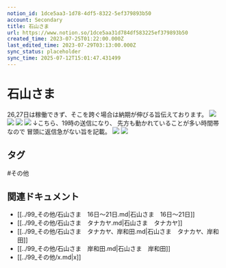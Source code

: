 ```yaml
---
notion_id: 1dce5aa3-1d78-4df5-8322-5ef379893b50
account: Secondary
title: 石山さま
url: https://www.notion.so/1dce5aa31d784df583225ef379893b50
created_time: 2023-07-25T01:22:00.000Z
last_edited_time: 2023-07-29T03:13:00.000Z
sync_status: placeholder
sync_time: 2025-07-12T15:01:47.431499
---
```

# 石山さま

26,27日は稼働できず、そこを跨ぐ場合は納期が伸びる旨伝えております。
![](https://prod-files-secure.s3.us-west-2.amazonaws.com/d58fe38c-a9d4-4466-aed9-85604b7b2c6d/a2cabc71-9e99-437a-8399-a9451ac5a866/%E3%82%B9%E3%82%AF%E3%83%AA%E3%83%BC%E3%83%B3%E3%82%B7%E3%83%A7%E3%83%83%E3%83%88_2023-07-25_10.24.04.png?X-Amz-Algorithm=AWS4-HMAC-SHA256&X-Amz-Content-Sha256=UNSIGNED-PAYLOAD&X-Amz-Credential=ASIAZI2LB466YZG75ZEY%2F20250719%2Fus-west-2%2Fs3%2Faws4_request&X-Amz-Date=20250719T065715Z&X-Amz-Expires=3600&X-Amz-Security-Token=IQoJb3JpZ2luX2VjEIX%2F%2F%2F%2F%2F%2F%2F%2F%2F%2FwEaCXVzLXdlc3QtMiJHMEUCIEgNA3FTP%2B2B5eGKT4osoHKkyE%2BVA4%2B%2Bn39WFdmYZvgpAiEAwERi%2F2W0ljLepmigEs36khqfWeATKQaO4eRRCTXr7NUqiAQInv%2F%2F%2F%2F%2F%2F%2F%2F%2F%2FARAAGgw2Mzc0MjMxODM4MDUiDIFZrKbze2V9uirSESrcA6aNR6GhDEYAN8nXQWPWJFrTHWjU3zYGUJyxlFexFx6ZYEm81qmo0Vzzgk1kWHqqC4uOOwqfbqrNmGrEZ9uJUqDLzb8dsEgFb4wDcgVTQ9kLR9zcwWqybz7zhwSV71YFdZJ%2FkeZcL7fFsyyXL0aXyEzZyqjDPXe4O9BfZdXLeChTm0StcXVaW%2FSv6OJVkQLaG1Abmjt8WqblqihtwkWAzc3j4BjhpohXU40m8kCqbjfaqcPX5DCn8Rf849oi4Ix1yM66nvtZ1q4u%2BADFlIQ6Spz83AzGg6a8aipAjGJmpFxqFxdyGtAWgzE9vq01I4SwAa1HVXKpYHDXhdOAAifs8pNnCkOMSEw7hMnMd6cWiKn5NWAO1IGOoYaZpQw6tIdkNX70ULKmUPQmHMxUgPLKKFoT%2FI6O8rxiJZfyomfJ94VOLVD8EBRJKoc1xC30xbrb2INp759hPcXQMxq9YcP4sQq9BCEGCwVj0VP5%2Fhk37lYCo7bi3%2BBOGJz1fnzvboJUn79yqJ1CUnQfjUAmEkVU0Pfe1NhmPBtdCG0kPmo3CQxtn%2F%2FXmyQ59chpCgds88AHqVLd1L4l3MOZnnVOdPZzxNqP0kkFAUm5tV4M9nX%2F5MHudQ%2BfaTOx5X0ZvlLrMP7E7MMGOqUBu8lLRbro9vTDbzGJaq3%2F%2BhmccDw0yZUkw9NaXegtTwjWyHiyoa%2BPj4zjZN0Spf%2BcaheSO7NRQT3abq9J0hhw6nsxJ9q1iK%2BNBIg7NxSUC2g4xcSG8jIVf6MrGNzWME4HoBAVdPqoHzh3RMlF6FHSa%2BdbiwOkr5wd6jynIXE2v4%2Fv%2FOY401mIw5n9GkBnvuF3o3tt9itNPtar%2FoDefjb4R9WV8NUw&X-Amz-Signature=f1e9347143f38e049892de4d57f94c727efea7ffccf590f8a0fd721bcbfd2c66&X-Amz-SignedHeaders=host&x-amz-checksum-mode=ENABLED&x-id=GetObject)
![](https://prod-files-secure.s3.us-west-2.amazonaws.com/d58fe38c-a9d4-4466-aed9-85604b7b2c6d/9ab1606c-201d-495c-a5d6-169faa564f3a/%E3%82%B9%E3%82%AF%E3%83%AA%E3%83%BC%E3%83%B3%E3%82%B7%E3%83%A7%E3%83%83%E3%83%88_2023-07-25_10.24.15.png?X-Amz-Algorithm=AWS4-HMAC-SHA256&X-Amz-Content-Sha256=UNSIGNED-PAYLOAD&X-Amz-Credential=ASIAZI2LB466YZG75ZEY%2F20250719%2Fus-west-2%2Fs3%2Faws4_request&X-Amz-Date=20250719T065715Z&X-Amz-Expires=3600&X-Amz-Security-Token=IQoJb3JpZ2luX2VjEIX%2F%2F%2F%2F%2F%2F%2F%2F%2F%2FwEaCXVzLXdlc3QtMiJHMEUCIEgNA3FTP%2B2B5eGKT4osoHKkyE%2BVA4%2B%2Bn39WFdmYZvgpAiEAwERi%2F2W0ljLepmigEs36khqfWeATKQaO4eRRCTXr7NUqiAQInv%2F%2F%2F%2F%2F%2F%2F%2F%2F%2FARAAGgw2Mzc0MjMxODM4MDUiDIFZrKbze2V9uirSESrcA6aNR6GhDEYAN8nXQWPWJFrTHWjU3zYGUJyxlFexFx6ZYEm81qmo0Vzzgk1kWHqqC4uOOwqfbqrNmGrEZ9uJUqDLzb8dsEgFb4wDcgVTQ9kLR9zcwWqybz7zhwSV71YFdZJ%2FkeZcL7fFsyyXL0aXyEzZyqjDPXe4O9BfZdXLeChTm0StcXVaW%2FSv6OJVkQLaG1Abmjt8WqblqihtwkWAzc3j4BjhpohXU40m8kCqbjfaqcPX5DCn8Rf849oi4Ix1yM66nvtZ1q4u%2BADFlIQ6Spz83AzGg6a8aipAjGJmpFxqFxdyGtAWgzE9vq01I4SwAa1HVXKpYHDXhdOAAifs8pNnCkOMSEw7hMnMd6cWiKn5NWAO1IGOoYaZpQw6tIdkNX70ULKmUPQmHMxUgPLKKFoT%2FI6O8rxiJZfyomfJ94VOLVD8EBRJKoc1xC30xbrb2INp759hPcXQMxq9YcP4sQq9BCEGCwVj0VP5%2Fhk37lYCo7bi3%2BBOGJz1fnzvboJUn79yqJ1CUnQfjUAmEkVU0Pfe1NhmPBtdCG0kPmo3CQxtn%2F%2FXmyQ59chpCgds88AHqVLd1L4l3MOZnnVOdPZzxNqP0kkFAUm5tV4M9nX%2F5MHudQ%2BfaTOx5X0ZvlLrMP7E7MMGOqUBu8lLRbro9vTDbzGJaq3%2F%2BhmccDw0yZUkw9NaXegtTwjWyHiyoa%2BPj4zjZN0Spf%2BcaheSO7NRQT3abq9J0hhw6nsxJ9q1iK%2BNBIg7NxSUC2g4xcSG8jIVf6MrGNzWME4HoBAVdPqoHzh3RMlF6FHSa%2BdbiwOkr5wd6jynIXE2v4%2Fv%2FOY401mIw5n9GkBnvuF3o3tt9itNPtar%2FoDefjb4R9WV8NUw&X-Amz-Signature=91481fc5b0aa87616ec173a2ed7735bb87f391613d9675859f0daa634512c61c&X-Amz-SignedHeaders=host&x-amz-checksum-mode=ENABLED&x-id=GetObject)
![](https://prod-files-secure.s3.us-west-2.amazonaws.com/d58fe38c-a9d4-4466-aed9-85604b7b2c6d/285ecad1-600a-4b1b-b797-aa539e7b6ffc/%E3%82%B9%E3%82%AF%E3%83%AA%E3%83%BC%E3%83%B3%E3%82%B7%E3%83%A7%E3%83%83%E3%83%88_2023-07-25_10.24.26.png?X-Amz-Algorithm=AWS4-HMAC-SHA256&X-Amz-Content-Sha256=UNSIGNED-PAYLOAD&X-Amz-Credential=ASIAZI2LB466YZG75ZEY%2F20250719%2Fus-west-2%2Fs3%2Faws4_request&X-Amz-Date=20250719T065715Z&X-Amz-Expires=3600&X-Amz-Security-Token=IQoJb3JpZ2luX2VjEIX%2F%2F%2F%2F%2F%2F%2F%2F%2F%2FwEaCXVzLXdlc3QtMiJHMEUCIEgNA3FTP%2B2B5eGKT4osoHKkyE%2BVA4%2B%2Bn39WFdmYZvgpAiEAwERi%2F2W0ljLepmigEs36khqfWeATKQaO4eRRCTXr7NUqiAQInv%2F%2F%2F%2F%2F%2F%2F%2F%2F%2FARAAGgw2Mzc0MjMxODM4MDUiDIFZrKbze2V9uirSESrcA6aNR6GhDEYAN8nXQWPWJFrTHWjU3zYGUJyxlFexFx6ZYEm81qmo0Vzzgk1kWHqqC4uOOwqfbqrNmGrEZ9uJUqDLzb8dsEgFb4wDcgVTQ9kLR9zcwWqybz7zhwSV71YFdZJ%2FkeZcL7fFsyyXL0aXyEzZyqjDPXe4O9BfZdXLeChTm0StcXVaW%2FSv6OJVkQLaG1Abmjt8WqblqihtwkWAzc3j4BjhpohXU40m8kCqbjfaqcPX5DCn8Rf849oi4Ix1yM66nvtZ1q4u%2BADFlIQ6Spz83AzGg6a8aipAjGJmpFxqFxdyGtAWgzE9vq01I4SwAa1HVXKpYHDXhdOAAifs8pNnCkOMSEw7hMnMd6cWiKn5NWAO1IGOoYaZpQw6tIdkNX70ULKmUPQmHMxUgPLKKFoT%2FI6O8rxiJZfyomfJ94VOLVD8EBRJKoc1xC30xbrb2INp759hPcXQMxq9YcP4sQq9BCEGCwVj0VP5%2Fhk37lYCo7bi3%2BBOGJz1fnzvboJUn79yqJ1CUnQfjUAmEkVU0Pfe1NhmPBtdCG0kPmo3CQxtn%2F%2FXmyQ59chpCgds88AHqVLd1L4l3MOZnnVOdPZzxNqP0kkFAUm5tV4M9nX%2F5MHudQ%2BfaTOx5X0ZvlLrMP7E7MMGOqUBu8lLRbro9vTDbzGJaq3%2F%2BhmccDw0yZUkw9NaXegtTwjWyHiyoa%2BPj4zjZN0Spf%2BcaheSO7NRQT3abq9J0hhw6nsxJ9q1iK%2BNBIg7NxSUC2g4xcSG8jIVf6MrGNzWME4HoBAVdPqoHzh3RMlF6FHSa%2BdbiwOkr5wd6jynIXE2v4%2Fv%2FOY401mIw5n9GkBnvuF3o3tt9itNPtar%2FoDefjb4R9WV8NUw&X-Amz-Signature=c9bba9285682c3f39f3a1f05cf6e7f2cf4c58487be34affe4e7e214c1605dc9a&X-Amz-SignedHeaders=host&x-amz-checksum-mode=ENABLED&x-id=GetObject)
![](https://prod-files-secure.s3.us-west-2.amazonaws.com/d58fe38c-a9d4-4466-aed9-85604b7b2c6d/6c057db0-7c8a-4817-9d15-4fd85f0357ab/%E3%82%B9%E3%82%AF%E3%83%AA%E3%83%BC%E3%83%B3%E3%82%B7%E3%83%A7%E3%83%83%E3%83%88_2023-07-25_10.24.41.png?X-Amz-Algorithm=AWS4-HMAC-SHA256&X-Amz-Content-Sha256=UNSIGNED-PAYLOAD&X-Amz-Credential=ASIAZI2LB466YZG75ZEY%2F20250719%2Fus-west-2%2Fs3%2Faws4_request&X-Amz-Date=20250719T065715Z&X-Amz-Expires=3600&X-Amz-Security-Token=IQoJb3JpZ2luX2VjEIX%2F%2F%2F%2F%2F%2F%2F%2F%2F%2FwEaCXVzLXdlc3QtMiJHMEUCIEgNA3FTP%2B2B5eGKT4osoHKkyE%2BVA4%2B%2Bn39WFdmYZvgpAiEAwERi%2F2W0ljLepmigEs36khqfWeATKQaO4eRRCTXr7NUqiAQInv%2F%2F%2F%2F%2F%2F%2F%2F%2F%2FARAAGgw2Mzc0MjMxODM4MDUiDIFZrKbze2V9uirSESrcA6aNR6GhDEYAN8nXQWPWJFrTHWjU3zYGUJyxlFexFx6ZYEm81qmo0Vzzgk1kWHqqC4uOOwqfbqrNmGrEZ9uJUqDLzb8dsEgFb4wDcgVTQ9kLR9zcwWqybz7zhwSV71YFdZJ%2FkeZcL7fFsyyXL0aXyEzZyqjDPXe4O9BfZdXLeChTm0StcXVaW%2FSv6OJVkQLaG1Abmjt8WqblqihtwkWAzc3j4BjhpohXU40m8kCqbjfaqcPX5DCn8Rf849oi4Ix1yM66nvtZ1q4u%2BADFlIQ6Spz83AzGg6a8aipAjGJmpFxqFxdyGtAWgzE9vq01I4SwAa1HVXKpYHDXhdOAAifs8pNnCkOMSEw7hMnMd6cWiKn5NWAO1IGOoYaZpQw6tIdkNX70ULKmUPQmHMxUgPLKKFoT%2FI6O8rxiJZfyomfJ94VOLVD8EBRJKoc1xC30xbrb2INp759hPcXQMxq9YcP4sQq9BCEGCwVj0VP5%2Fhk37lYCo7bi3%2BBOGJz1fnzvboJUn79yqJ1CUnQfjUAmEkVU0Pfe1NhmPBtdCG0kPmo3CQxtn%2F%2FXmyQ59chpCgds88AHqVLd1L4l3MOZnnVOdPZzxNqP0kkFAUm5tV4M9nX%2F5MHudQ%2BfaTOx5X0ZvlLrMP7E7MMGOqUBu8lLRbro9vTDbzGJaq3%2F%2BhmccDw0yZUkw9NaXegtTwjWyHiyoa%2BPj4zjZN0Spf%2BcaheSO7NRQT3abq9J0hhw6nsxJ9q1iK%2BNBIg7NxSUC2g4xcSG8jIVf6MrGNzWME4HoBAVdPqoHzh3RMlF6FHSa%2BdbiwOkr5wd6jynIXE2v4%2Fv%2FOY401mIw5n9GkBnvuF3o3tt9itNPtar%2FoDefjb4R9WV8NUw&X-Amz-Signature=9c92c894e90cefe32671ffded313be8e126bf587763fb642d18a572ffdd1fac3&X-Amz-SignedHeaders=host&x-amz-checksum-mode=ENABLED&x-id=GetObject)
↓こちら、19時の送信になり、
先方も動かれていることが多い時間帯なので
冒頭に返信急がない旨を記載。
![](https://prod-files-secure.s3.us-west-2.amazonaws.com/d58fe38c-a9d4-4466-aed9-85604b7b2c6d/7f2c286f-a827-4348-b62f-aaeca1fb1958/%E3%82%B9%E3%82%AF%E3%83%AA%E3%83%BC%E3%83%B3%E3%82%B7%E3%83%A7%E3%83%83%E3%83%88_2023-07-25_10.24.49.png?X-Amz-Algorithm=AWS4-HMAC-SHA256&X-Amz-Content-Sha256=UNSIGNED-PAYLOAD&X-Amz-Credential=ASIAZI2LB466YZG75ZEY%2F20250719%2Fus-west-2%2Fs3%2Faws4_request&X-Amz-Date=20250719T065715Z&X-Amz-Expires=3600&X-Amz-Security-Token=IQoJb3JpZ2luX2VjEIX%2F%2F%2F%2F%2F%2F%2F%2F%2F%2FwEaCXVzLXdlc3QtMiJHMEUCIEgNA3FTP%2B2B5eGKT4osoHKkyE%2BVA4%2B%2Bn39WFdmYZvgpAiEAwERi%2F2W0ljLepmigEs36khqfWeATKQaO4eRRCTXr7NUqiAQInv%2F%2F%2F%2F%2F%2F%2F%2F%2F%2FARAAGgw2Mzc0MjMxODM4MDUiDIFZrKbze2V9uirSESrcA6aNR6GhDEYAN8nXQWPWJFrTHWjU3zYGUJyxlFexFx6ZYEm81qmo0Vzzgk1kWHqqC4uOOwqfbqrNmGrEZ9uJUqDLzb8dsEgFb4wDcgVTQ9kLR9zcwWqybz7zhwSV71YFdZJ%2FkeZcL7fFsyyXL0aXyEzZyqjDPXe4O9BfZdXLeChTm0StcXVaW%2FSv6OJVkQLaG1Abmjt8WqblqihtwkWAzc3j4BjhpohXU40m8kCqbjfaqcPX5DCn8Rf849oi4Ix1yM66nvtZ1q4u%2BADFlIQ6Spz83AzGg6a8aipAjGJmpFxqFxdyGtAWgzE9vq01I4SwAa1HVXKpYHDXhdOAAifs8pNnCkOMSEw7hMnMd6cWiKn5NWAO1IGOoYaZpQw6tIdkNX70ULKmUPQmHMxUgPLKKFoT%2FI6O8rxiJZfyomfJ94VOLVD8EBRJKoc1xC30xbrb2INp759hPcXQMxq9YcP4sQq9BCEGCwVj0VP5%2Fhk37lYCo7bi3%2BBOGJz1fnzvboJUn79yqJ1CUnQfjUAmEkVU0Pfe1NhmPBtdCG0kPmo3CQxtn%2F%2FXmyQ59chpCgds88AHqVLd1L4l3MOZnnVOdPZzxNqP0kkFAUm5tV4M9nX%2F5MHudQ%2BfaTOx5X0ZvlLrMP7E7MMGOqUBu8lLRbro9vTDbzGJaq3%2F%2BhmccDw0yZUkw9NaXegtTwjWyHiyoa%2BPj4zjZN0Spf%2BcaheSO7NRQT3abq9J0hhw6nsxJ9q1iK%2BNBIg7NxSUC2g4xcSG8jIVf6MrGNzWME4HoBAVdPqoHzh3RMlF6FHSa%2BdbiwOkr5wd6jynIXE2v4%2Fv%2FOY401mIw5n9GkBnvuF3o3tt9itNPtar%2FoDefjb4R9WV8NUw&X-Amz-Signature=43c1c90ead16b5e035334e18dc13761ee06b4877a9091c72a9d0c38bf6214eff&X-Amz-SignedHeaders=host&x-amz-checksum-mode=ENABLED&x-id=GetObject)
![](https://prod-files-secure.s3.us-west-2.amazonaws.com/d58fe38c-a9d4-4466-aed9-85604b7b2c6d/19a6e2a8-f93c-481d-8fb4-1988aca57cb7/%E3%82%B9%E3%82%AF%E3%83%AA%E3%83%BC%E3%83%B3%E3%82%B7%E3%83%A7%E3%83%83%E3%83%88_2023-07-25_10.24.55.png?X-Amz-Algorithm=AWS4-HMAC-SHA256&X-Amz-Content-Sha256=UNSIGNED-PAYLOAD&X-Amz-Credential=ASIAZI2LB466YZG75ZEY%2F20250719%2Fus-west-2%2Fs3%2Faws4_request&X-Amz-Date=20250719T065715Z&X-Amz-Expires=3600&X-Amz-Security-Token=IQoJb3JpZ2luX2VjEIX%2F%2F%2F%2F%2F%2F%2F%2F%2F%2FwEaCXVzLXdlc3QtMiJHMEUCIEgNA3FTP%2B2B5eGKT4osoHKkyE%2BVA4%2B%2Bn39WFdmYZvgpAiEAwERi%2F2W0ljLepmigEs36khqfWeATKQaO4eRRCTXr7NUqiAQInv%2F%2F%2F%2F%2F%2F%2F%2F%2F%2FARAAGgw2Mzc0MjMxODM4MDUiDIFZrKbze2V9uirSESrcA6aNR6GhDEYAN8nXQWPWJFrTHWjU3zYGUJyxlFexFx6ZYEm81qmo0Vzzgk1kWHqqC4uOOwqfbqrNmGrEZ9uJUqDLzb8dsEgFb4wDcgVTQ9kLR9zcwWqybz7zhwSV71YFdZJ%2FkeZcL7fFsyyXL0aXyEzZyqjDPXe4O9BfZdXLeChTm0StcXVaW%2FSv6OJVkQLaG1Abmjt8WqblqihtwkWAzc3j4BjhpohXU40m8kCqbjfaqcPX5DCn8Rf849oi4Ix1yM66nvtZ1q4u%2BADFlIQ6Spz83AzGg6a8aipAjGJmpFxqFxdyGtAWgzE9vq01I4SwAa1HVXKpYHDXhdOAAifs8pNnCkOMSEw7hMnMd6cWiKn5NWAO1IGOoYaZpQw6tIdkNX70ULKmUPQmHMxUgPLKKFoT%2FI6O8rxiJZfyomfJ94VOLVD8EBRJKoc1xC30xbrb2INp759hPcXQMxq9YcP4sQq9BCEGCwVj0VP5%2Fhk37lYCo7bi3%2BBOGJz1fnzvboJUn79yqJ1CUnQfjUAmEkVU0Pfe1NhmPBtdCG0kPmo3CQxtn%2F%2FXmyQ59chpCgds88AHqVLd1L4l3MOZnnVOdPZzxNqP0kkFAUm5tV4M9nX%2F5MHudQ%2BfaTOx5X0ZvlLrMP7E7MMGOqUBu8lLRbro9vTDbzGJaq3%2F%2BhmccDw0yZUkw9NaXegtTwjWyHiyoa%2BPj4zjZN0Spf%2BcaheSO7NRQT3abq9J0hhw6nsxJ9q1iK%2BNBIg7NxSUC2g4xcSG8jIVf6MrGNzWME4HoBAVdPqoHzh3RMlF6FHSa%2BdbiwOkr5wd6jynIXE2v4%2Fv%2FOY401mIw5n9GkBnvuF3o3tt9itNPtar%2FoDefjb4R9WV8NUw&X-Amz-Signature=3f6ce613846548f79c1a12e62fcc137c49ae7fb54f79051567e063e82b648695&X-Amz-SignedHeaders=host&x-amz-checksum-mode=ENABLED&x-id=GetObject)

## タグ

#その他 

## 関連ドキュメント

- [[../99_その他/石山さま　16日〜21日.md|石山さま　16日〜21日]]
- [[../99_その他/石山さま　タナカヤ.md|石山さま　タナカヤ]]
- [[../99_その他/石山さま　タナカヤ、岸和田.md|石山さま　タナカヤ、岸和田]]
- [[../99_その他/石山さま　岸和田.md|石山さま　岸和田]]
- [[../99_その他/x.md|x]]
